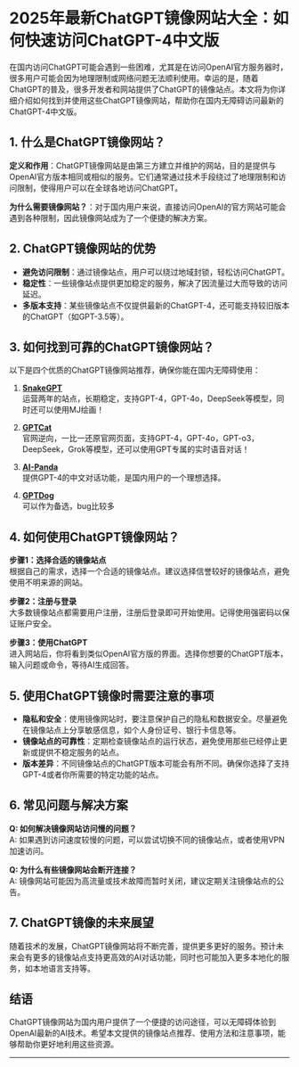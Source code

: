 # 2025年最新ChatGPT镜像网站大全：如何快速访问ChatGPT-4中文版

在国内访问ChatGPT可能会遇到一些困难，尤其是在访问OpenAI官方服务器时，很多用户可能会因为地理限制或网络问题无法顺利使用。幸运的是，随着ChatGPT的普及，很多开发者和网站提供了ChatGPT的镜像站点。本文将为你详细介绍如何找到并使用这些ChatGPT镜像网站，帮助你在国内无障碍访问最新的ChatGPT-4中文版。

## 1. 什么是ChatGPT镜像网站？ 

**定义和作用**：ChatGPT镜像网站是由第三方建立并维护的网站，目的是提供与OpenAI官方版本相同或相似的服务。它们通常通过技术手段绕过了地理限制和访问限制，使得用户可以在全球各地访问ChatGPT。

**为什么需要镜像网站？**：对于国内用户来说，直接访问OpenAI的官方网站可能会遇到各种限制，因此镜像网站成为了一个便捷的解决方案。

## 2. ChatGPT镜像网站的优势

- **避免访问限制**：通过镜像站点，用户可以绕过地域封锁，轻松访问ChatGPT。
- **稳定性**：一些镜像站点提供更加稳定的服务，解决了因流量过大而导致的访问延迟。
- **多版本支持**：某些镜像站点不仅提供最新的ChatGPT-4，还可能支持较旧版本的ChatGPT（如GPT-3.5等）。

## 3. 如何找到可靠的ChatGPT镜像网站？

以下是四个优质的ChatGPT镜像网站推荐，确保你能在国内无障碍使用：

1. **[SnakeGPT](https://snakegpt.work)**  
   运营两年的站点，长期稳定，支持GPT-4，GPT-4o，DeepSeek等模型，同时还可以使用MJ绘画！

2. **[GPTCat](https://gptcat.net/)**  
   官网逆向，一比一还原官网页面，支持GPT-4，GPT-4o，GPT-o3，DeepSeek，Grok等模型，还可以使用GPT专属的实时语音对话！

3. **[AI-Panda](https://ai-panda.xyz/login?invite_code=34137c47)**  
   提供GPT-4的中文对话功能，是国内用户的一个理想选择。

4. **[GPTDog](http://gptdog.online/)**  
   可以作为备选，bug比较多

## 4. 如何使用ChatGPT镜像网站？

**步骤1：选择合适的镜像站点**  
根据自己的需求，选择一个合适的镜像站点。建议选择信誉较好的镜像站点，避免使用不明来源的网站。

**步骤2：注册与登录**  
大多数镜像站点都需要用户注册，注册后登录即可开始使用。记得使用强密码以保证账户安全。

**步骤3：使用ChatGPT**  
进入网站后，你将看到类似OpenAI官方版的界面。选择你想要的ChatGPT版本，输入问题或命令，等待AI生成回答。

## 5. 使用ChatGPT镜像时需要注意的事项

- **隐私和安全**：使用镜像网站时，要注意保护自己的隐私和数据安全。尽量避免在镜像站点上分享敏感信息，如个人身份证号、银行卡信息等。
- **镜像站点的可靠性**：定期检查镜像站点的运行状态，避免使用那些已经停止更新或提供不稳定服务的站点。
- **版本差异**：不同镜像站点的ChatGPT版本可能会有所不同。确保你选择了支持GPT-4或者你所需要的特定功能的站点。

## 6. 常见问题与解决方案

**Q: 如何解决镜像网站访问慢的问题？**  
A: 如果遇到访问速度较慢的问题，可以尝试切换不同的镜像站点，或者使用VPN加速访问。

**Q: 为什么有些镜像网站会断开连接？**  
A: 镜像网站可能因为高流量或技术故障而暂时关闭，建议定期关注镜像站点的公告。

## 7. ChatGPT镜像的未来展望

随着技术的发展，ChatGPT镜像网站将不断完善，提供更多更好的服务。预计未来会有更多的镜像站点支持更高效的AI对话功能，同时也可能加入更多本地化的服务，如本地语言支持等。

## 结语

ChatGPT镜像网站为国内用户提供了一个便捷的访问途径，可以无障碍体验到OpenAI最新的AI技术。希望本文提供的镜像站点推荐、使用方法和注意事项，能够帮助你更好地利用这些资源。

---
